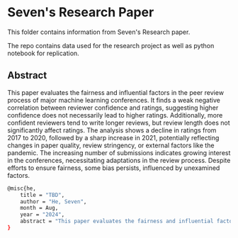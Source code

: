 # Seven's Research Paper

This folder contains information from Seven's Research paper.

The repo contains data used for the research project as well as python notebook for replication.


## Abstract
This paper evaluates the fairness and influential factors in the peer review process of major machine learning conferences. It finds a weak negative correlation between reviewer confidence and ratings, suggesting higher confidence does not necessarily lead to higher ratings. Additionally, more confident reviewers tend to write longer reviews, but review length does not significantly affect ratings. The analysis shows a decline in ratings from 2017 to 2020, followed by a sharp increase in 2021, potentially reflecting changes in paper quality, review stringency, or external factors like the pandemic. The increasing number of submissions indicates growing interest in the conferences, necessitating adaptations in the review process. Despite efforts to ensure fairness, some bias persists, influenced by unexamined factors. 


```bash
@misc{he,
    title = "TBD",
    author = "He, Seven",
    month = Aug,
    year = "2024",
    abstract = "This paper evaluates the fairness and influential factors in the peer review process of major machine learning conferences. It finds a weak negative correlation between reviewer confidence and ratings, suggesting higher confidence does not necessarily lead to higher ratings. Additionally, more confident reviewers tend to write longer reviews, but review length does not significantly affect ratings. The analysis shows a decline in ratings from 2017 to 2020, followed by a sharp increase in 2021, potentially reflecting changes in paper quality, review stringency, or external factors like the pandemic. The increasing number of submissions indicates growing interest in the conferences, necessitating adaptations in the review process. Despite efforts to ensure fairness, some bias persists, influenced by unexamined factors. "
}
```
